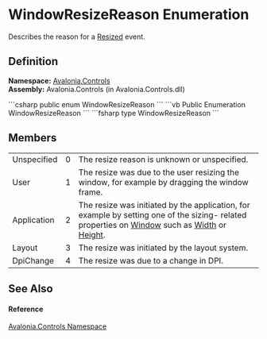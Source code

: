 # WindowResizeReason Enumeration


Describes the reason for a <a href="E_Avalonia_Controls_WindowBase_Resized">Resized</a> event.



## Definition
**Namespace:** <a href="N_Avalonia_Controls">Avalonia.Controls</a>  
**Assembly:** Avalonia.Controls (in Avalonia.Controls.dll)

<Tabs groupId="api-code-preview">
<TabItem value="csharp" label="C#">
```csharp
public enum WindowResizeReason
```
</TabItem>
<TabItem value="vb" label="VB">
```vb
Public Enumeration WindowResizeReason
```
</TabItem>
<TabItem value="fsharp" label="F#">
```fsharp
type WindowResizeReason
```
</TabItem>
</Tabs>



## Members
<table>
<tr>
<td>Unspecified</td>
<td>0</td>
<td>The resize reason is unknown or unspecified.</td>
</tr>
<tr>
<td>User</td>
<td>1</td>
<td>The resize was due to the user resizing the window, for example by dragging the window frame.</td>
</tr>
<tr>
<td>Application</td>
<td>2</td>
<td>The resize was initiated by the application, for example by setting one of the sizing- related properties on <a href="T_Avalonia_Controls_Window">Window</a> such as <a href="P_Avalonia_Layout_Layoutable_Width">Width</a> or <a href="P_Avalonia_Layout_Layoutable_Height">Height</a>.</td>
</tr>
<tr>
<td>Layout</td>
<td>3</td>
<td>The resize was initiated by the layout system.</td>
</tr>
<tr>
<td>DpiChange</td>
<td>4</td>
<td>The resize was due to a change in DPI.</td>
</tr>
</table>

## See Also


#### Reference
<a href="N_Avalonia_Controls">Avalonia.Controls Namespace</a>  

